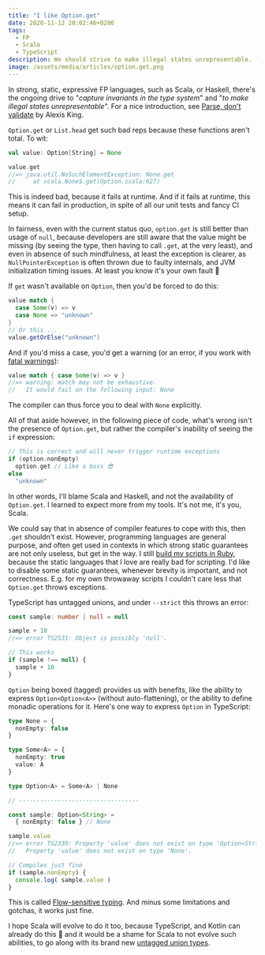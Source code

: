 ```yaml
---
title: "I like Option.get"
date: 2020-11-12 20:02:46+0200
tags:
  - FP
  - Scala
  - TypeScript
description: We should strive to make illegal states unrepresentable. `Option.get` is a partial function that, according to many, shouldn't be in the standard library. Yet it doesn't bother me; the inability of Scala to make it safe is the problem.
image: /assets/media/articles/option.get.png
---
```


In strong, static, expressive FP languages, such as Scala, or Haskell, there's the ongoing drive to "*capture invariants in the type system*" and "*to make illegal states unrepresentable*". For a nice introduction, see [Parse, don't validate](https://lexi-lambda.github.io/blog/2019/11/05/parse-don-t-validate/) by Alexis King.

`Option.get` or `List.head` get such bad reps because these functions aren't total. To wit:

```scala
val value: Option[String] = None

value.get
//=> java.util.NoSuchElementException: None.get
//     at scala.None$.get(Option.scala:627)
```

This is indeed bad, because it fails at runtime. And if it fails at runtime, this means it can fail in production, in spite of all our unit tests and fancy CI setup.

In fairness, even with the current status quo, `option.get` is still better than usage of `null`, because developers are still aware that the value might be missing (by seeing the type, then having to call `.get`, at the very least), and even in absence of such mindfulness, at least the exception is clearer, as `NullPointerException` is often thrown due to faulty internals, and JVM initialization timing issues. At least you know it's your own fault 🙂

 If `get` wasn't available on `Option`, then you'd be forced to do this:

```scala
value match {
  case Some(v) => v
  case None => "unknown"
}
// Or this ...
value.getOrElse("unknown")
```

And if you'd miss a case, you'd get a warning (or an error, if you work with [fatal warnings](./2020-05-26-scala-fatal-warnings.md)):

```scala
value match { case Some(v) => v }
//=> warning: match may not be exhaustive.
//   It would fail on the following input: None
```

The compiler can thus force you to deal with `None` explicitly.

All of that aside however, in the following piece of code, what's wrong isn't the presence of `Option.get`, but rather the compiler's inability of seeing the `if` expression:

```scala
// This is correct and will never trigger runtime exceptions
if (option.nonEmpty)
  option.get // Like a boss 😎
else
  "unknown"
```

In other words, I'll blame Scala and Haskell, and not the availability of `Option.get`. I learned to expect more from my tools. It's not me, it's you, Scala.

We could say that in absence of compiler features to cope with this, then `.get` shouldn't exist. However, programming languages are general purpose, and often get used in contexts in which strong static guarantees are not only useless, but get in the way. I still [build my scripts in Ruby](./2020-11-11-organize-index-screenshots-ocr-macos.md), because the static languages that I love are really bad for scripting. I'd like to disable some static guarantees, whenever brevity is important, and not correctness. E.g. for my own throwaway scripts I couldn't care less that `Option.get` throws exceptions.

TypeScript has untagged unions, and under `--strict` this throws an error:

```ts
const sample: number | null = null

sample + 10
//=> error TS2531: Object is possibly 'null'.

// This works
if (sample !== null) {
  sample + 10
}
```

`Option` being boxed (tagged) provides us with benefits, like the ability to express `Option<Option<A>>` (without auto-flattening), or the ability to define monadic operations for it. Here's one way to express `Option` in TypeScript:

```ts
type None = {
  nonEmpty: false
}

type Some<A> = {
  nonEmpty: true
  value: A
}

type Option<A> = Some<A> | None

// ----------------------------------

const sample: Option<String> = 
  { nonEmpty: false } // None

sample.value
//=> error TS2339: Property 'value' does not exist on type 'Option<String>'.
//   Property 'value' does not exist on type 'None'.

// Compiles just fine
if (sample.nonEmpty) {
  console.log( sample.value )
}
```

This is called [Flow-sensitive typing](https://en.wikipedia.org/wiki/Flow-sensitive_typing). And minus some limitations and gotchas, it works just fine.

I hope Scala will evolve to do it too, because TypeScript, and Kotlin can already do this 🙂 and it would be a shame for Scala to not evolve such abilities, to go along with its brand new [untagged union types](https://dotty.epfl.ch/docs/reference/new-types/union-types.html).
